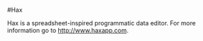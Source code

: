 #Hax

Hax is a spreadsheet-inspired programmatic data editor. For more information go to http://www.haxapp.com.
